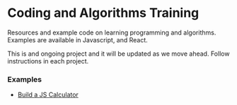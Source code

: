Coding and Algorithms Training
=====================

Resources and example code on learning programming and algorithms. Examples are available in Javascript, and React.

This is and ongoing project and it will be updated as we move ahead. Follow instructions in each project.


### Examples

* [Build a JS Calculator](https://github.com/van100j/js-react-calculator)
